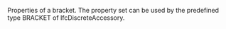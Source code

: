Properties of a bracket. The property set can be used by the predefined type BRACKET of IfcDiscreteAccessory.
